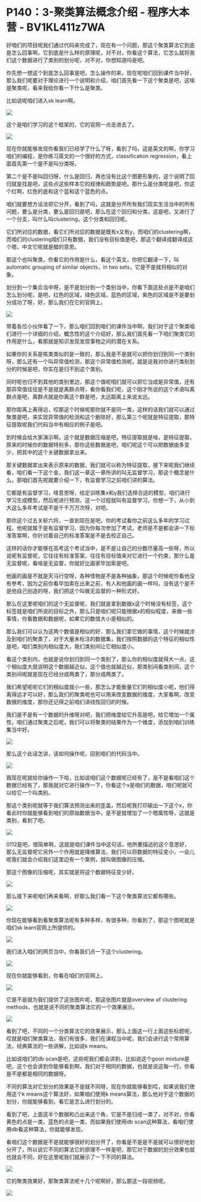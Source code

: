 # P140：3-聚类算法概念介绍 - 程序大本营 - BV1KL411z7WA

好咱们的项目呢我们通过代码来完成了，现在有一个问题，那这个聚类算法它到底是怎么回事啊，它到底是什么样的原理呢，对不对，你看这个算法，它怎么就将我们这个数据进行了类别的划分呢，对不对，你想知道吗是吧。

你先想一想这个到底怎么回事是吧，怎么操作的来，现在呢咱们回到课件当中好，那么我们呢要对于理论进行一个说明和介绍，咱们首先看一下这个聚类是吧，这啥是聚类呢，看来我给你看一下什么是聚类。

比如说呢咱们进入sk learn啊。

![](img/c6e8f4b729c1c7812ac3438946a044ba_1.png)

这个是咱们学习的这个框架的，它的官网一点击进去了。

![](img/c6e8f4b729c1c7812ac3438946a044ba_3.png)

现在你就能够发现你看我们已经学了什么了呀，看到了吗，这是英文的啊，你学习咱们的编程，是你练习英文的一个很好的方式，classification regression，看上面首先第一个是不是叫分类呀。

第二个是不是叫回归呀，什么是回归，再也没有比这个图更形象的，这个说明了回归就是找是吧，这些点这些样本它的规律和趋势是吧，那什么是分类呢是吧，你这个红啊，红色的底和这个蓝和这个蓝色的点。

咱们就要想方设法把它分开，看到了吗，这就是分开所有我们现实生活当中的所有问题，要么是分类，要么是回归是吧，那么在这个回归和分类，这是吧，又进行了一个分支，叫什么叫clustering，这个分类和回归呢。

它们所对应的数据，看它们所对应的数据是既有x又有y，而咱们的clustering啊，而咱们的clustering咱们只有数据，我们没有目标值是吧，那这个翻译成翻译成这个嗯，中文它呢就是醋的意思。

那这个也叫聚类，你看它的作用是什么，看这个英文，你把它翻译一下，叫automatic grouping of similar objects，in two sets，它是不是就将相似的对象。

划分到一个集合当中呀，是不是划分到一个类别当中，你看下面这些点是不是咱们怎么划分呢，是吧，红色的区域，绿色区域，蓝色的区域，紫色的区域是不是要划分成功了呀，好，那么我们在它的官网上。



![](img/c6e8f4b729c1c7812ac3438946a044ba_5.png)

带着各位小伙伴看了一下，那么咱们回到咱们的课件当中啊，我们对于这个聚类咱们进行一个详细的介绍，概念性的这个介绍好，那么我们首先看一下咱们聚类它的作用是什么，看那就是知识发现发现事物之间的潜在关系。

如果你的关系是咳类类似的是一致的，那么我是不是就可以把你划归到同一个类别呀，那么还有一个叫异常值检测，那这个异常值检测呢，就是说我对你进行类别划分的时候是吧，你实在是归不到这个类别。

同时呢也归不到其他的类别里边，那这个值呢咱们就可以把它当成是异常值，还有那异常值往往是不是就是离群点呀，看你看我们呃，这个刚才所说的这个术语叫离群点是吧，离群点就是你离这个群是吧，太远距离上来说太远。

那你距离上离得远，哎那这个时候呢那你就不是同一类，这样的话我们就可以通过聚类是吧，来实现异常值的检测和这个删除好，那么第三个呢就是特征提取，那特征提取呢我们代码当中有相应的例子是吧。

到时候会给大家演示啊，这个就是数据压缩是吧，特征提取就是啥，是特征提取，原来的时候你的数据特别多，那你这些数据是吧，咱们呢这个可以把数据由多变少，把其中的这个关键数据拿出来。

那关键数据拿出来表示原来的数据，我们就可以称为特征提取，接下来呢我们继续看，咱们看一下这个金，我们这一章这一章所讲的叫无监督学习，那这个概念是什么，那咱们首先呢就要介绍一下，有监督学习之前咱们讲的算法。

它都是有监督学习，啥意思呀，给定训练集x和y我们选择合适的模型，咱们进行学习生成模型，然后呢进行预测，这一个过程就叫有监督学习，你想一下，从小到大这么多年考试是不是千千万万次呀，对吧。

那你这个过五关斩六将，一直到现在是吧，你的考试看你之前这么多年的学习过程，他呢就属于是有监督学习，因为你每次参加了考试，老师是不是都会讲一下标准答案啊，你针对着自己的标准答案是不是去校正自己。

这样的话你才能够在高考这个考试当中，是不是让自己的分数尽量高一些呀，所以说呢有监督呢，它往往有标准答案，往往有目标值来对它进行一个约束，那什么是无监督呢，看啥是无监督，你就好比画家毕加索是吧。

他画的画是不就是天马行空呀，各种怪物是不是各种抽象，那这个时候呢你看他没有参考，因为之前你看毕加索在出来之前，有人和他画的画一样吗，没有这个是不是他自己创造的呀，我们把这个叫做无监督的一种形式好。

那么在这里呢咱们的这个无监督呢，我们就是拿到数据x这个时候没有标签，这个标签就是咱们所说的目标之外，那么只是咱们呢只能根据x的相似程度，来做一些事情，你看数据和数据呢，如果它的数值大小是相似的。

那么我们可以认为这两个数值是相似的好，那么我们拿它做的事情，这个时候就涉及到咱们的聚类了，对于大量未标注的数据集，我们按照数据的这个特征的相似性是吧，咱们类别内相似度大，我们类别间让它相似度小。

看这个类别内，也就是说你划归到同一个类别了，那么你的相似度就得大一点，这个相似度大就说明这个数据越近似，这个值也就越近似，那类别间看类别间，这个类别间呢就是现在已经分成两类了，那分成两类了。

我们希望呢呃它们的相似度就小一些，那怎么才能衡量它们的相似度小呢，他们得离得远才可以好，那么我们的聚类呢也可以用来改变数据的维度，大家看啊，改变数据的维度，那你还记得之前咱们讲线性回归的时候。

我们是不是有一个数据的升维呀对吧，我们把维度给它升高是吧，给它增加一个属性，咱们通过聚类之后呢，我们可以将聚类的结果作为一个维度，添加到咱们训练集当中好。



![](img/c6e8f4b729c1c7812ac3438946a044ba_7.png)

那么这个此话怎讲，该如何操作呢，回到咱们的代码当中。

![](img/c6e8f4b729c1c7812ac3438946a044ba_9.png)

我现在呢就给你操作一下哈，比如说咱们这个数据呢已经有了，是不是看咱们这个数据已经有了，那我就对它进行操作一下，你看这个x是咱们的数据，咱们呢就可以给它一个叫类别。

那这个类别呢就等于我们算法预测出来的歪盖，然后呢我打印输出一下这个x，你看此时你就能够看到咱们的原始数据当中，是不是就增加了一个嗯属性呀，这就是类别，看到了吧。



![](img/c6e8f4b729c1c7812ac3438946a044ba_11.png)

0112是吧，很简单啊，这就是咱们课件当中这句话，他所要描述的这个意思好，那么无监督呢它另外一个作用就是降维算法，我们可以将数据的特征变小，一会儿呢我们就会介绍我们这里边有一个案例，就叫做图像的压缩。

那这个图像的压缩呢，其实就是将这个数据特征变少好。

![](img/c6e8f4b729c1c7812ac3438946a044ba_13.png)

那么接下来呢咱们再来看啊，好那么我们看一下这个聚类算法它都有哪些。

![](img/c6e8f4b729c1c7812ac3438946a044ba_15.png)

你现在能够看到看聚类算法呢有多种多样，有很多种，你看到了，那这个图呢就是咱们sk learn官网上所提供的。



![](img/c6e8f4b729c1c7812ac3438946a044ba_17.png)

我们进入咱们的网页当中，你看我们点一下这个clustering。

![](img/c6e8f4b729c1c7812ac3438946a044ba_19.png)

现在你就能够看到，你看在咱们的官网上。

![](img/c6e8f4b729c1c7812ac3438946a044ba_21.png)

它是不是就为我们提供了这张图片呢，那这张图片就是overview of clustering methods，也就是说不同的聚类算法它的一个效果展示。



![](img/c6e8f4b729c1c7812ac3438946a044ba_23.png)

看到了吧，不同的一个分类算法它的效果展示，那么上面这一行上面这些标题呢，哎就是咱们聚类算法，我们有很多，我们在课程当中呢，我们会进行这个常用算法，经典算法的一些讲解，比如说k means。

比如说咱们的db scan是吧，这些呢我们都会讲到，比如说这个goon mixture是吧，这个也会讲到你能够看到啊，我们对于相同的数据，也就是说这每一行，你看是不是都是相同的数据呀。

不同的算法对它划分的效果是不是就不同呀，现在你就能够看到哎，如果说我们使用这个k means这个算法好，如果咱们使用k means算法，那么他对于这个数据的划分，你就能够看到，看它是怎么进行划分的。

看到了吧，上面这半个数据和凸出来这个角，它是不是归成一类了，对不对，你看黄色的点是一类，蓝色的点是一类，而如果我们使用db scan这种算法，看咱们使用db看这种算法，你就能够发现。

看咱们这个数据是不是就能够很好的划分开了，你看是不是是不是就可以很好地划分开了，所以说它不同的算法它的原理不一样是吧，那它对于数据的划分效果也就也就会不同，好在这里呢我们就展示了一下不同的算法。



![](img/c6e8f4b729c1c7812ac3438946a044ba_25.png)

它的聚类效果好，那聚类算法呢十几个呢啊好，那么那这一段视频呢。

![](img/c6e8f4b729c1c7812ac3438946a044ba_27.png)